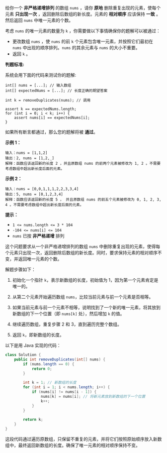 给你一个 **非严格递增排列** 的数组 `nums` ，请你 **原地** 删除重复出现的元素，使每个元素 **只出现一次** ，返回删除后数组的新长度。元素的 **相对顺序** 应该保持 **一致** 。然后返回 `nums` 中唯一元素的个数。

考虑 `nums` 的唯一元素的数量为 `k` ，你需要做以下事情确保你的题解可以被通过：

- 更改数组 `nums` ，使 `nums` 的前 `k` 个元素包含唯一元素，并按照它们最初在 `nums` 中出现的顺序排列。`nums` 的其余元素与 `nums` 的大小不重要。
- 返回 `k` 。

**判题标准:**

系统会用下面的代码来测试你的题解:

```
int[] nums = [...]; // 输入数组
int[] expectedNums = [...]; // 长度正确的期望答案

int k = removeDuplicates(nums); // 调用

assert k == expectedNums.length;
for (int i = 0; i < k; i++) {
    assert nums[i] == expectedNums[i];
}
```

如果所有断言都通过，那么您的题解将被 **通过**。

 

**示例 1：**

```
输入：nums = [1,1,2]
输出：2, nums = [1,2,_]
解释：函数应该返回新的长度 2 ，并且原数组 nums 的前两个元素被修改为 1, 2 。不需要考虑数组中超出新长度后面的元素。
```

**示例 2：**

```
输入：nums = [0,0,1,1,1,2,2,3,3,4]
输出：5, nums = [0,1,2,3,4]
解释：函数应该返回新的长度 5 ， 并且原数组 nums 的前五个元素被修改为 0, 1, 2, 3, 4 。不需要考虑数组中超出新长度后面的元素。
```

 

**提示：**

- `1 <= nums.length <= 3 * 104`
- `-104 <= nums[i] <= 104`
- `nums` 已按 **非严格递增** 排列         





这个问题要求从一个非严格递增排列的数组 `nums` 中删除重复出现的元素，使得每个元素只出现一次，返回删除后数组的新长度。同时，要求保持元素的相对顺序不变，并返回唯一元素的个数。

解题步骤如下：

1. 初始化一个指针 `k`，表示新数组的长度，初始值为 1，因为第一个元素肯定是唯一的。

2. 从第二个元素开始遍历数组 `nums`，比较当前元素与前一个元素是否相等。

3. 如果当前元素与前一个元素不相等，说明找到了一个新的唯一元素，将其放到新数组的下一个位置（即 `nums[k]` 处），然后增加 `k` 的值。

4. 继续遍历数组，重复步骤 2 和 3，直到遍历完整个数组。

5. 返回 `k`，即新数组的长度。

以下是用 Java 实现的代码：

```java
class Solution {
    public int removeDuplicates(int[] nums) {
        if (nums.length == 0) {
            return 0;
        }
        
        int k = 1; // 新数组的长度
        for (int i = 1; i < nums.length; i++) {
            if (nums[i] != nums[i - 1]) {
                nums[k] = nums[i]; // 将新元素放到新数组的下一个位置
                k++;
            }
        }
        
        return k;
    }
}
```

这段代码通过遍历原数组，只保留不重复的元素，并将它们按照原始顺序放入新数组中，最终返回新数组的长度。确保了唯一元素的相对顺序保持不变。